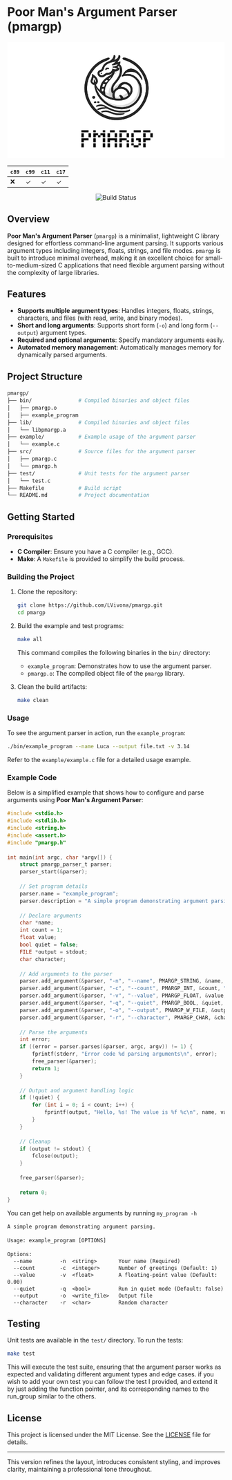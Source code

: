 # Poor Man's Argument Parser (pmargp)

<p align="center">
  <img src="/.github/assets/header.png">
</p>

<div align="center">

| ``c89`` | ``c99`` | ``c11`` | ``c17`` |
| --- | --- | --- | --- |
|  ❌  |  ✓  |  ✓  |  ✓  |
  
</div>

<div align="center">

  ![Build Status](https://github.com/LVivona/pmargp/actions/workflows/c-cpp.yml/badge.svg)

</div>

## Overview

**Poor Man's Argument Parser** (`pmargp`) is a minimalist, lightweight C library designed for effortless command-line argument parsing. It supports various argument types including integers, floats, strings, and file modes. `pmargp` is built to introduce minimal overhead, making it an excellent choice for small-to-medium-sized C applications that need flexible argument parsing without the complexity of large libraries.

## Features

- **Supports multiple argument types**: Handles integers, floats, strings, characters, and files (with read, write, and binary modes).
- **Short and long arguments**: Supports short form (`-o`) and long form (`--output`) argument types.
- **Required and optional arguments**: Specify mandatory arguments easily.
- **Automated memory management**: Automatically manages memory for dynamically parsed arguments.

## Project Structure

```bash
pmargp/
├── bin/               # Compiled binaries and object files
│   ├── pmargp.o
│   ├── example_program
├── lib/               # Compiled binaries and object files
│   └── libpmargp.a
├── example/           # Example usage of the argument parser
│   └── example.c
├── src/               # Source files for the argument parser
│   ├── pmargp.c
│   └── pmargp.h
├── test/              # Unit tests for the argument parser
│   └── test.c
├── Makefile           # Build script
└── README.md          # Project documentation
```

## Getting Started

### Prerequisites

- **C Compiler**: Ensure you have a C compiler (e.g., GCC).
- **Make**: A `Makefile` is provided to simplify the build process.

### Building the Project

1. Clone the repository:

    ```bash
    git clone https://github.com/LVivona/pmargp.git
    cd pmargp
    ```

2. Build the example and test programs:

    ```bash
    make all
    ```

   This command compiles the following binaries in the `bin/` directory:
   - `example_program`: Demonstrates how to use the argument parser.
   - `pmargp.o`: The compiled object file of the `pmargp` library.

3. Clean the build artifacts:

    ```bash
    make clean
    ```

### Usage

To see the argument parser in action, run the `example_program`:

```bash
./bin/example_program --name Luca --output file.txt -v 3.14
```

Refer to the `example/example.c` file for a detailed usage example.

### Example Code

Below is a simplified example that shows how to configure and parse arguments using **Poor Man's Argument Parser**:

```c
#include <stdio.h>
#include <stdlib.h>
#include <string.h>
#include <assert.h>
#include "pmargp.h"

int main(int argc, char *argv[]) {
    struct pmargp_parser_t parser;
    parser_start(&parser);

    // Set program details
    parser.name = "example_program";
    parser.description = "A simple program demonstrating argument parsing.";

    // Declare arguments
    char *name;
    int count = 1;
    float value;
    bool quiet = false;
    FILE *output = stdout;
    char character;

    // Add arguments to the parser
    parser.add_argument(&parser, "-n", "--name", PMARGP_STRING, &name, "Your name", true);
    parser.add_argument(&parser, "-c", "--count", PMARGP_INT, &count, "Number of greetings", false);
    parser.add_argument(&parser, "-v", "--value", PMARGP_FLOAT, &value, "A floating-point value", false);
    parser.add_argument(&parser, "-q", "--quiet", PMARGP_BOOL, &quiet, "Run in quiet mode", false);
    parser.add_argument(&parser, "-o", "--output", PMARGP_W_FILE, &output, "Output file", false);
    parser.add_argument(&parser, "-r", "--character", PMARGP_CHAR, &character, "Random character", false);

    // Parse the arguments
    int error;
    if ((error = parser.parses(&parser, argc, argv)) != 1) {
        fprintf(stderr, "Error code %d parsing arguments\n", error);
        free_parser(&parser);
        return 1;
    }

    // Output and argument handling logic
    if (!quiet) {
        for (int i = 0; i < count; i++) {
            fprintf(output, "Hello, %s! The value is %f %c\n", name, value, character);
        }
    }

    // Cleanup
    if (output != stdout) {
        fclose(output);
    }

    free_parser(&parser);

    return 0;
}
```

You can get help on available arguments by running ``my_program -h``

```
A simple program demonstrating argument parsing.

Usage: example_program [OPTIONS]

Options:
  --name         -n  <string>       Your name (Required)
  --count        -c  <integer>      Number of greetings (Default: 1)
  --value        -v  <float>        A floating-point value (Default: 0.00)
  --quiet        -q  <bool>         Run in quiet mode (Default: false)
  --output       -o  <write_file>   Output file
  --character    -r  <char>         Random character
```

## Testing

Unit tests are available in the `test/` directory. To run the tests:

```bash
make test
```

This will execute the test suite, ensuring that the argument parser works as expected and validating different argument types and edge cases.
if you wish to add your own test you can follow the test I provided, and extend it by just adding the function pointer, and its corresponding 
names to the run_group similar to the others. 
## License

This project is licensed under the MIT License. See the [LICENSE](LICENSE) file for details.

---

This version refines the layout, introduces consistent styling, and improves clarity, maintaining a professional tone throughout.
